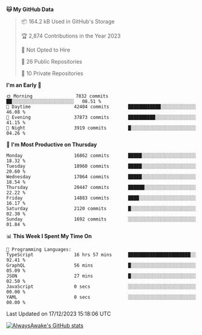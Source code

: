 <!--START_SECTION:waka-->
**🐱 My GitHub Data** 

> 📦 164.2 kB Used in GitHub's Storage 
 > 
> 🏆 2,874 Contributions in the Year 2023
 > 
> 🚫 Not Opted to Hire
 > 
> 📜 26 Public Repositories 
 > 
> 🔑 10 Private Repositories 
 > 
**I'm an Early 🐤** 

```text
🌞 Morning                7832 commits        ██░░░░░░░░░░░░░░░░░░░░░░░   08.51 % 
🌆 Daytime                42404 commits       ████████████░░░░░░░░░░░░░   46.08 % 
🌃 Evening                37873 commits       ██████████░░░░░░░░░░░░░░░   41.15 % 
🌙 Night                  3919 commits        █░░░░░░░░░░░░░░░░░░░░░░░░   04.26 % 
```
📅 **I'm Most Productive on Thursday** 

```text
Monday                   16862 commits       █████░░░░░░░░░░░░░░░░░░░░   18.32 % 
Tuesday                  18960 commits       █████░░░░░░░░░░░░░░░░░░░░   20.60 % 
Wednesday                17064 commits       █████░░░░░░░░░░░░░░░░░░░░   18.54 % 
Thursday                 20447 commits       ██████░░░░░░░░░░░░░░░░░░░   22.22 % 
Friday                   14883 commits       ████░░░░░░░░░░░░░░░░░░░░░   16.17 % 
Saturday                 2120 commits        █░░░░░░░░░░░░░░░░░░░░░░░░   02.30 % 
Sunday                   1692 commits        ░░░░░░░░░░░░░░░░░░░░░░░░░   01.84 % 
```


📊 **This Week I Spent My Time On** 

```text
💬 Programming Languages: 
TypeScript               16 hrs 57 mins      ███████████████████████░░   92.41 % 
GraphQL                  56 mins             █░░░░░░░░░░░░░░░░░░░░░░░░   05.09 % 
JSON                     27 mins             █░░░░░░░░░░░░░░░░░░░░░░░░   02.50 % 
JavaScript               0 secs              ░░░░░░░░░░░░░░░░░░░░░░░░░   00.00 % 
YAML                     0 secs              ░░░░░░░░░░░░░░░░░░░░░░░░░   00.00 % 
```


 Last Updated on 17/12/2023 15:18:06 UTC
<!--END_SECTION:waka-->

[![AlwaysAwake's GitHub stats](https://github-readme-stats.vercel.app/api?username=AlwaysAwake&show_icons=true&theme=github_dark&count_private=true)](https://github.com/AlwaysAwake/AlwaysAwake)
